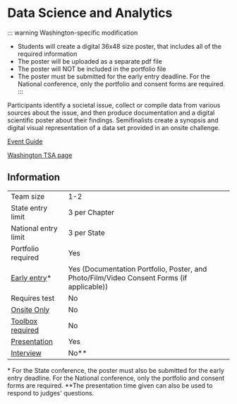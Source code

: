 # Data Science and Analytics

::: warning Washington-specific modification

- Students will create a digital 36x48 size poster, that includes all of the required information
- The poster will be uploaded as a separate pdf file
- The poster will NOT be included in the portfolio file
- The poster must be submitted for the early entry deadline. For the National conference, only the portfolio and consent forms are required.
  :::

Participants identify a societal issue, collect or compile data
from various sources about the issue, and then produce documentation and a digital scientific poster about their findings.
Semifinalists create a synopsis and digital visual representation
of a data set provided in an onsite challenge.

[Event Guide](https://lwsd.sharepoint.com/:b:/r/sites/GR-JHS-TechnologyStudentAssociation-SCA/Shared%20Documents/23-24/Competition/Event%20Guides/HS%20-%20Data%20Science%20and%20Analytics.pdf)

[Washington TSA page](https://www.washingtontsa.org/high-school-events/data-science-and-analytics)

## Information

|                             |                                                                                           |
| --------------------------- | ----------------------------------------------------------------------------------------- |
| Team size                   | 1-2                                                                                       |
| State entry limit           | 3 per Chapter                                                                             |
| National entry limit        | 3 per State                                                                               |
| Portfolio required          | Yes                                                                                       |
| [Early entry](/#terms)\*    | Yes (Documentation Portfolio, Poster, and Photo/Film/Video Consent Forms (if applicable)) |
| Requires test               | No                                                                                        |
| [Onsite Only](/#terms)      | No                                                                                        |
| [Toolbox required](/#terms) | No                                                                                        |
| [Presentation](/#terms)     | Yes                                                                                       |
| [Interview](/#terms)        | No\*\*                                                                                    |

\* For the State conference, the poster must also be submitted for the early entry deadline. For the National conference, only the portfolio and consent forms are required.
\*\*The presentation time given can also be used to respond to judges' questions.
